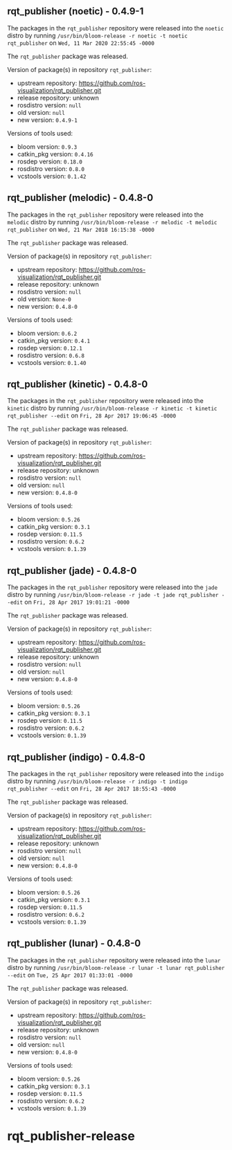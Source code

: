 ## rqt_publisher (noetic) - 0.4.9-1

The packages in the `rqt_publisher` repository were released into the `noetic` distro by running `/usr/bin/bloom-release -r noetic -t noetic rqt_publisher` on `Wed, 11 Mar 2020 22:55:45 -0000`

The `rqt_publisher` package was released.

Version of package(s) in repository `rqt_publisher`:

- upstream repository: https://github.com/ros-visualization/rqt_publisher.git
- release repository: unknown
- rosdistro version: `null`
- old version: `null`
- new version: `0.4.9-1`

Versions of tools used:

- bloom version: `0.9.3`
- catkin_pkg version: `0.4.16`
- rosdep version: `0.18.0`
- rosdistro version: `0.8.0`
- vcstools version: `0.1.42`


## rqt_publisher (melodic) - 0.4.8-0

The packages in the `rqt_publisher` repository were released into the `melodic` distro by running `/usr/bin/bloom-release -r melodic -t melodic rqt_publisher` on `Wed, 21 Mar 2018 16:15:38 -0000`

The `rqt_publisher` package was released.

Version of package(s) in repository `rqt_publisher`:

- upstream repository: https://github.com/ros-visualization/rqt_publisher.git
- release repository: unknown
- rosdistro version: `null`
- old version: `None-0`
- new version: `0.4.8-0`

Versions of tools used:

- bloom version: `0.6.2`
- catkin_pkg version: `0.4.1`
- rosdep version: `0.12.1`
- rosdistro version: `0.6.8`
- vcstools version: `0.1.40`


## rqt_publisher (kinetic) - 0.4.8-0

The packages in the `rqt_publisher` repository were released into the `kinetic` distro by running `/usr/bin/bloom-release -r kinetic -t kinetic rqt_publisher --edit` on `Fri, 28 Apr 2017 19:06:45 -0000`

The `rqt_publisher` package was released.

Version of package(s) in repository `rqt_publisher`:

- upstream repository: https://github.com/ros-visualization/rqt_publisher.git
- release repository: unknown
- rosdistro version: `null`
- old version: `null`
- new version: `0.4.8-0`

Versions of tools used:

- bloom version: `0.5.26`
- catkin_pkg version: `0.3.1`
- rosdep version: `0.11.5`
- rosdistro version: `0.6.2`
- vcstools version: `0.1.39`


## rqt_publisher (jade) - 0.4.8-0

The packages in the `rqt_publisher` repository were released into the `jade` distro by running `/usr/bin/bloom-release -r jade -t jade rqt_publisher --edit` on `Fri, 28 Apr 2017 19:01:21 -0000`

The `rqt_publisher` package was released.

Version of package(s) in repository `rqt_publisher`:

- upstream repository: https://github.com/ros-visualization/rqt_publisher.git
- release repository: unknown
- rosdistro version: `null`
- old version: `null`
- new version: `0.4.8-0`

Versions of tools used:

- bloom version: `0.5.26`
- catkin_pkg version: `0.3.1`
- rosdep version: `0.11.5`
- rosdistro version: `0.6.2`
- vcstools version: `0.1.39`


## rqt_publisher (indigo) - 0.4.8-0

The packages in the `rqt_publisher` repository were released into the `indigo` distro by running `/usr/bin/bloom-release -r indigo -t indigo rqt_publisher --edit` on `Fri, 28 Apr 2017 18:55:43 -0000`

The `rqt_publisher` package was released.

Version of package(s) in repository `rqt_publisher`:

- upstream repository: https://github.com/ros-visualization/rqt_publisher.git
- release repository: unknown
- rosdistro version: `null`
- old version: `null`
- new version: `0.4.8-0`

Versions of tools used:

- bloom version: `0.5.26`
- catkin_pkg version: `0.3.1`
- rosdep version: `0.11.5`
- rosdistro version: `0.6.2`
- vcstools version: `0.1.39`


## rqt_publisher (lunar) - 0.4.8-0

The packages in the `rqt_publisher` repository were released into the `lunar` distro by running `/usr/bin/bloom-release -r lunar -t lunar rqt_publisher --edit` on `Tue, 25 Apr 2017 01:33:01 -0000`

The `rqt_publisher` package was released.

Version of package(s) in repository `rqt_publisher`:

- upstream repository: https://github.com/ros-visualization/rqt_publisher.git
- release repository: unknown
- rosdistro version: `null`
- old version: `null`
- new version: `0.4.8-0`

Versions of tools used:

- bloom version: `0.5.26`
- catkin_pkg version: `0.3.1`
- rosdep version: `0.11.5`
- rosdistro version: `0.6.2`
- vcstools version: `0.1.39`


# rqt_publisher-release
